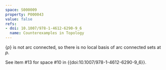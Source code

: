 ```yaml
---
space: S000009
property: P000043
value: false
refs:
- doi: 10.1007/978-1-4612-6290-9_6
  name: Counterexamples in Topology
---
```


$\{p\}$ is not arc connected, so there is no local basis of arc connected sets at $p$.

See item #13 for space #10 in {{doi:10.1007/978-1-4612-6290-9_6}}.
